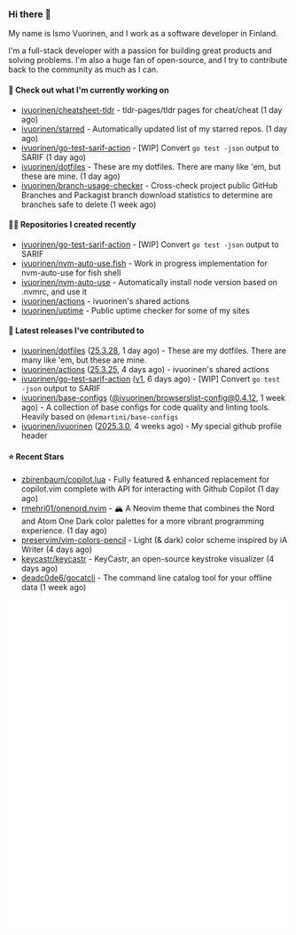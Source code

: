 
### Hi there 👋

My name is Ismo Vuorinen, and I work as a software developer in Finland.

I'm a full-stack developer with a passion for building great products and solving problems.
I'm also a huge fan of open-source, and I try to contribute back to the community as much as I can.

#### 👷 Check out what I'm currently working on

- [ivuorinen/cheatsheet-tldr](https://github.com/ivuorinen/cheatsheet-tldr) - tldr-pages/tldr pages for cheat/cheat (1 day ago)
- [ivuorinen/starred](https://github.com/ivuorinen/starred) - Automatically updated list of my starred repos. (1 day ago)
- [ivuorinen/go-test-sarif-action](https://github.com/ivuorinen/go-test-sarif-action) - [WIP] Convert `go test -json` output to SARIF (1 day ago)
- [ivuorinen/dotfiles](https://github.com/ivuorinen/dotfiles) - These are my dotfiles. There are many like &#39;em, but these are mine. (1 day ago)
- [ivuorinen/branch-usage-checker](https://github.com/ivuorinen/branch-usage-checker) - Cross-check project public GitHub Branches and Packagist branch download statistics to determine are branches safe to delete (1 week ago)

#### 👨‍💻 Repositories I created recently

- [ivuorinen/go-test-sarif-action](https://github.com/ivuorinen/go-test-sarif-action) - [WIP] Convert `go test -json` output to SARIF
- [ivuorinen/nvm-auto-use.fish](https://github.com/ivuorinen/nvm-auto-use.fish) - Work in progress implementation for nvm-auto-use for fish shell
- [ivuorinen/nvm-auto-use](https://github.com/ivuorinen/nvm-auto-use) - Automatically install node version based on .nvmrc, and use it
- [ivuorinen/actions](https://github.com/ivuorinen/actions) - ivuorinen&#39;s shared actions
- [ivuorinen/uptime](https://github.com/ivuorinen/uptime) - Public uptime checker for some of my sites

#### 🚀 Latest releases I've contributed to

- [ivuorinen/dotfiles](https://github.com/ivuorinen/dotfiles) ([25.3.28](https://github.com/ivuorinen/dotfiles/releases/tag/25.3.28), 1 day ago) - These are my dotfiles. There are many like &#39;em, but these are mine.
- [ivuorinen/actions](https://github.com/ivuorinen/actions) ([25.3.25](https://github.com/ivuorinen/actions/releases/tag/25.3.25), 4 days ago) - ivuorinen&#39;s shared actions
- [ivuorinen/go-test-sarif-action](https://github.com/ivuorinen/go-test-sarif-action) ([v1](https://github.com/ivuorinen/go-test-sarif-action/releases/tag/v1), 6 days ago) - [WIP] Convert `go test -json` output to SARIF
- [ivuorinen/base-configs](https://github.com/ivuorinen/base-configs) ([@ivuorinen/browserslist-config@0.4.12](https://github.com/ivuorinen/base-configs/releases/tag/%40ivuorinen/browserslist-config%400.4.12), 1 week ago) - A collection of base configs for code quality and linting tools. Heavily based on `@demartini/base-configs`
- [ivuorinen/ivuorinen](https://github.com/ivuorinen/ivuorinen) ([2025.3.0](https://github.com/ivuorinen/ivuorinen/releases/tag/2025.3.0), 4 weeks ago) - My special github profile header

#### ⭐ Recent Stars

- [zbirenbaum/copilot.lua](https://github.com/zbirenbaum/copilot.lua) - Fully featured &amp; enhanced replacement for copilot.vim complete with API for interacting with Github Copilot (1 day ago)
- [rmehri01/onenord.nvim](https://github.com/rmehri01/onenord.nvim) - 🏔️ A Neovim theme that combines the Nord and Atom One Dark color palettes for a more vibrant programming experience. (1 day ago)
- [preservim/vim-colors-pencil](https://github.com/preservim/vim-colors-pencil) - Light (&amp; dark) color scheme inspired by iA Writer (4 days ago)
- [keycastr/keycastr](https://github.com/keycastr/keycastr) - KeyCastr, an open-source keystroke visualizer (4 days ago)
- [deadc0de6/gocatcli](https://github.com/deadc0de6/gocatcli) - The command line catalog tool for your offline data (1 week ago)



<picture>
  <source srcset="https://raw.githubusercontent.com/ivuorinen/github-stats/master/generated/overview.svg#gh-dark-mode-only" media="(prefers-color-scheme: dark)" />
  <img src="https://raw.githubusercontent.com/ivuorinen/github-stats/master/generated/overview.svg#gh-light-mode-only" alt="Overview of my activity" />
</picture>
<picture>
  <source srcset="https://raw.githubusercontent.com/ivuorinen/github-stats/master/generated/languages.svg#gh-dark-mode-only" media="(prefers-color-scheme: dark)" />
  <img src="https://raw.githubusercontent.com/ivuorinen/github-stats/master/generated/languages.svg#gh-light-mode-only" alt="Languages I have been using" />
</picture>


